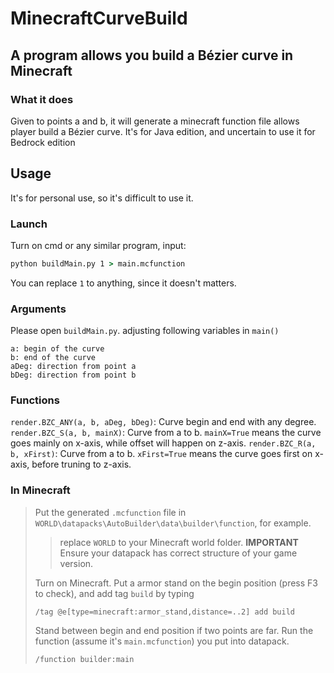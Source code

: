 # MinecraftCurveBuild
A program allows you build a Bézier curve in Minecraft
---
### What it does
Given to points a and b, it will generate a minecraft function file allows player build a Bézier curve.
It's for Java edition, and uncertain to use it for Bedrock edition

## Usage
It's for personal use, so it's difficult to use it.
### Launch
Turn on cmd or any similar program, input:
```cmd
python buildMain.py 1 > main.mcfunction
```
You can replace `1` to anything, since it doesn't matters.

### Arguments
Please open `buildMain.py`. adjusting following variables in `main()`
```
a: begin of the curve
b: end of the curve
aDeg: direction from point a
bDeg: direction from point b
```

### Functions
`render.BZC_ANY(a, b, aDeg, bDeg)`: Curve begin and end with any degree.
`render.BZC_S(a, b, mainX)`: Curve from a to b. `mainX=True` means the curve goes mainly on x-axis, while offset will happen on z-axis.
`render.BZC_R(a, b, xFirst)`: Curve from a to b. `xFirst=True` means the curve goes first on x-axis, before truning to z-axis.

### In Minecraft
> Put the generated `.mcfunction` file in `WORLD\datapacks\AutoBuilder\data\builder\function`, for example.
> > replace `WORLD` to your Minecraft world folder.
> > **IMPORTANT** Ensure your datapack has correct structure of your game version.
>
> Turn on Minecraft. Put a armor stand on the begin position (press F3 to check), and add tag `build` by typing
> ```minecraft_function
> /tag @e[type=minecraft:armor_stand,distance=..2] add build
> ```
> Stand between begin and end position if two points are far. Run the function (assume it's `main.mcfunction`) you put into datapack.
> ```minecraft_function
> /function builder:main
> ```
